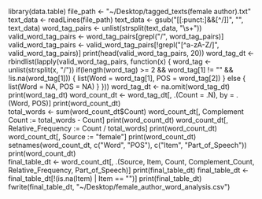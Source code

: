 library(data.table)
file_path <- "~/Desktop/tagged_texts(female author).txt"
text_data <- readLines(file_path)
text_data <- gsub("[[:punct:]&&[^/]]", "", text_data)
word_tag_pairs <- unlist(strsplit(text_data, "\\s+"))
valid_word_tag_pairs <- word_tag_pairs[grepl("/", word_tag_pairs)]
valid_word_tag_pairs <- valid_word_tag_pairs[!grepl("[^a-zA-Z/]", valid_word_tag_pairs)]
print(head(valid_word_tag_pairs, 20))
word_tag_dt <- rbindlist(lapply(valid_word_tag_pairs, function(x) {
  word_tag <- unlist(strsplit(x, "/"))
  if(length(word_tag) >= 2 && word_tag[1] != "" && !is.na(word_tag[1])) {
    list(Word = word_tag[1], POS = word_tag[2])
  } else {
    list(Word = NA, POS = NA)
  }
}))
word_tag_dt <- na.omit(word_tag_dt)
print(word_tag_dt) 
word_count_dt <- word_tag_dt[, .(Count = .N), by = .(Word, POS)]
print(word_count_dt)  
total_words <- sum(word_count_dt$Count)
word_count_dt[, Complement Count := total_words - Count]
print(word_count_dt) 
word_count_dt[, Relative_Frequency := Count / total_words]
print(word_count_dt)  
word_count_dt[, Source := "female"]
print(word_count_dt)  
setnames(word_count_dt, c("Word", "POS"), c("Item", "Part_of_Speech"))
print(word_count_dt)  
final_table_dt <- word_count_dt[, .(Source, Item, Count, Complement_Count, Relative_Frequency, Part_of_Speech)]
print(final_table_dt) 
final_table_dt <- final_table_dt[!(is.na(Item) | Item == "")]
print(final_table_dt) 
fwrite(final_table_dt, "~/Desktop/female_author_word_analysis.csv")

